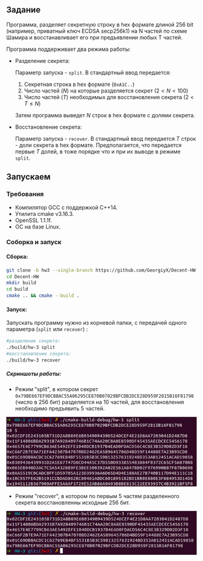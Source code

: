 ## Задание

Программа, разделяет секретную строку в hex формате длиной 256 bit (например, приватный ключ ECDSA secp256k1) на N частей по схеме Шамира и восстанавливает его при предъявлении любых T частей.

Программа поддерживает два режима работы:

* Разделение секрета: 

  Параметр запуска - `split`. В стандартный ввод передается:

  1. Секретная строка в hex формате (`0xA1C..`)
  2. Число частей ($N$) на которые разделяется секрет ($2 < N < 100$)
  3. Число частей ($Т$) необходимых для восстановления секрета ($2 < T \le N$)

  Затем программа выведет $N$ строк в hex формате с долями секрета.

* Восстановление секрета:

  Параметр запуска - `recover`. В стандартный ввод передается $Т$ строк - доли секрета в hex формате. Предполагается, что передается первые $Т$ долей, в тоже порядке что и при их выводе в режиме `split`.

## Запускаем

### Требования

- Компилятор GCC с поддержкой С++14.
- Утилита cmake v3.16.3.
- OpenSSL 1.1.1f.
- ОС на базе Linux.

### Соборка и запуск

#### Сборка:

```bash
git clone -b hw3 --single-branch https://github.com/GeorgiyX/Decent-HW.git
cd Decent-HW
mkdir build
cd build
cmake .. && cmake --build .
```

#### Запуск:

Запускать программу нужно из корневой папки, с передачей одного параметра (`split` или `recover`) :

```bash
#разделение секрета:
./build/hw-3 split
#восстановление секрета:
./build/hw-3 recover
```

##### Скриншоты работы:

* Режим "split", в котором секрет `0x79BE667EF9DCBBAC55A06295CE870B07029BFCDB2DCE28D959F2815B16F81798` (число в 256 бит) разделяется на 10 частей, для восстановления необходимо предъявить 5 частей.

![split](.img/run_split.png)

* Режим "recover", в котором по первым 5 частям разделенного секрета восстановленны исходные 256 бит.

![recover](.img/run_recover.png)